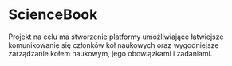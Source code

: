 # ScienceBook

Projekt na celu ma stworzenie platformy umożliwiające łatwiejsze komunikowanie się członków kół naukowych oraz wygodniejsze zarządzanie kołem naukowym, jego obowiązkami i zadaniami.
